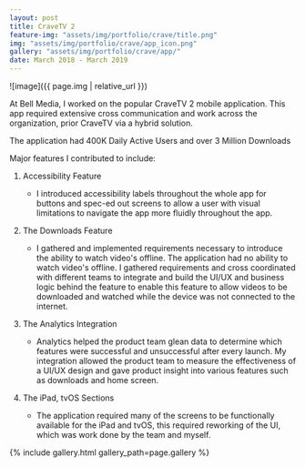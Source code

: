 ```yaml
---
layout: post
title: CraveTV 2
feature-img: "assets/img/portfolio/crave/title.png"
img: "assets/img/portfolio/crave/app_icon.png"
gallery: "assets/img/portfolio/crave/app/"
date: March 2018 - March 2019
---
```


![image]({{ page.img | relative_url }})

At Bell Media, I worked on the popular CraveTV 2 mobile application. This app required extensive cross communication and work across the organization, prior CraveTV via a hybrid solution.

The application had 400K Daily Active Users and over 3 Million Downloads

Major features I contributed to include:

1. Accessibility Feature
	+ I introduced accessibility labels throughout the whole app for buttons and spec-ed out screens to allow a user with visual limitations to navigate the app more fluidly throughout the app. 

2. The Downloads Feature
	+ I gathered and implemented requirements necessary to introduce the ability to watch video's offline. The application had no ability to watch video's offline. I gathered requirements and cross coordinated with different teams to integrate and build the UI/UX and business logic behind the feature to enable this feature to allow videos to be downloaded and watched while the device was not connected to the internet.

3. The Analytics Integration
	+ Analytics helped the product team glean data to determine which features were successful and unsuccessful after every launch. My integration allowed the product team to measure the effectiveness of a UI/UX design and gave product insight into various features such as downloads and home screen. 

4. The iPad, tvOS Sections 
	+ The application required many of the screens to be functionally available for the iPad and tvOS, this required reworking of the UI, which was work done by the team and myself.

{% include gallery.html gallery_path=page.gallery %}


